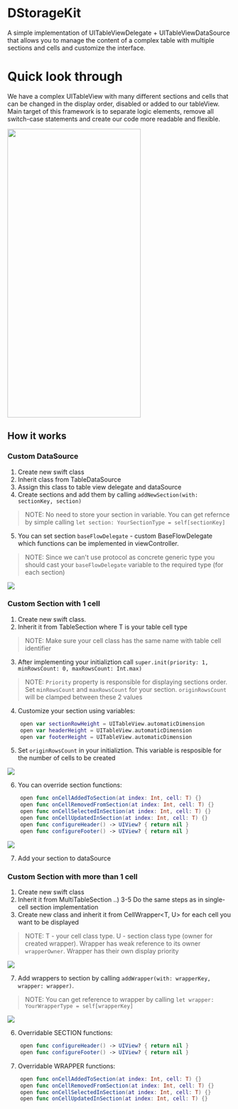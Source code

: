 # DStorageKit
A simple implementation of UITableViewDelegate + UITableViewDataSource that allows you to manage the content of a complex table with multiple sections and cells and customize the interface.

# Quick look through
We have a complex UITableView with many different sections and cells that can be changed in the display order, disabled or added to our tableView. 
Main target of this framework is to separate logic elements, remove all switch-case statements and create our code more readable and flexible.

<img src="https://github.com/ese9/DStorageKit/blob/master/Images/Section_Screen.png" width="300" height="650" />

## How it works
### Custom DataSource
1) Create new swift class
2) Inherit class from TableDataSource
3) Assign this class to table view delegate and dataSource
4) Create sections and add them by calling ```addNewSection(with: sectionKey, section)```
> NOTE: 
No need to store your section in variable. You can get refernce by simple calling ```let section: YourSectionType = self[sectionKey]```

5) You can set section ```baseFlowDelegate``` - custom BaseFlowDelegate which functions can be implemented in viewController.
> NOTE: 
Since we can't use protocol as concrete generic type you should cast your ```baseFlowDelegate``` variable to the required type (for each section)

<img src="https://github.com/ese9/DStorageKit/blob/master/Images/DataSource_Screen.png" />

### Custom Section with 1 cell
1) Create new swift class.
2) Inherit it from TableSection  where T is your table cell type
> NOTE:
Make sure your cell class has the same name with table cell identifier

3) After implementing your initializtion call ```super.init(priority: 1, minRowsCount: 0, maxRowsCount: Int.max)```
> NOTE: 
 ```Priority``` property is responsible for displaying sections order. Set ```minRowsCount``` and ```maxRowsCount``` for your section. ```originRowsCount``` will be clamped between these 2 values

4) Customize your section using variables:
```swift
    open var sectionRowHeight = UITableView.automaticDimension
    open var headerHeight = UITableView.automaticDimension
    open var footerHeight = UITableView.automaticDimension
```
5) Set ```originRowsCount``` in your initializtion. This variable is resposible for the number of cells to be created
<img src="https://github.com/ese9/DStorageKit/blob/master/Images/SectionInit_Screen.png"/>

6) You can override section functions:
```swift
    open func onCellAddedToSection(at index: Int, cell: T) {}
    open func onCellRemovedFromSection(at index: Int, cell: T) {}
    open func onCellSelectedInSection(at index: Int, cell: T) {}
    open func onCellUpdatedInSection(at index: Int, cell: T) {}
    open func configureHeader() -> UIView? { return nil }
    open func configureFooter() -> UIView? { return nil }
```
<img src="https://github.com/ese9/DStorageKit/blob/master/Images/SectionOverride_Screen.png"/>

7) Add your section to dataSource

### Custom Section with more than 1 cell
1) Create new swift class
2) Inherit it from MultiTableSection
..) 3-5 Do the same steps as in single-cell section implementation
6) Create new class and inherit it from CellWrapper<T, U> for each cell you want to be displayed
> NOTE: T - your cell class type. U - section class type (owner for created wrapper). Wrapper has weak reference to its owner ```wrapperOwner```. Wrapper has their own display priority

<img src="https://github.com/ese9/DStorageKit/blob/master/Images/Wrapper_Screen.png"/>

7) Add wrappers to section by calling ```addWrapper(with: wrapperKey, wrapper: wrapper)```.
> NOTE: You can get reference to wrapper by calling ```let wrapper: YourWrapperType = self[wrapperKey]```

<img src="https://github.com/ese9/DStorageKit/blob/master/Images/MultSectionInit_Screen.png"/>

6) Overridable SECTION functions:
```swift
    open func configureHeader() -> UIView? { return nil }
    open func configureFooter() -> UIView? { return nil }
```
7) Overridable WRAPPER functions:
```swift
    open func onCellAddedToSection(at index: Int, cell: T) {}
    open func onCellRemovedFromSection(at index: Int, cell: T) {}
    open func onCellSelectedInSection(at index: Int, cell: T) {}
    open func onCellUpdatedInSection(at index: Int, cell: T) {}
```
